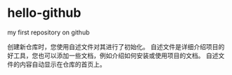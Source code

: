 # hello-github
my first repository on github

创建新仓库时，您使用自述文件对其进行了初始化。 
自述文件是详细介绍项目的好工具，您也可以添加一些文档，例如介绍如何安装或使用项目的文档。 
自述文件的内容自动显示在仓库的首页上。
